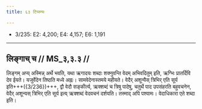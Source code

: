 ```yaml
---
title: ६३ टिप्पण्यः

---
```

- 3/235: E2: 4,200; E4: 4,157; E6: 1,191

____________________________________________


## लिङ्गाच् च // MS_३,३.३ //

लिङ्गम् अप्य् अस्मिन्न् अर्थे भवति, यथा ऋगादयः शब्दाः शक्नुवन्ति वेदम् अभिवदितुम् इति, ऋग्भिः प्रातर्दिवि देव ईयते। यजुर्वेदेन तिष्ठति मध्ये अह्नः। सामवेदेनास्तमये महीयते। वेदैर् अशून्यैस् त्रिभिर् एति सूर्य इति+++({3/236})+++, द्वौ वेदौ सङ्कीर्त्य, ऋक्शब्दं च त्रिषु पादेषु, चतुर्थे पाद उपसंहरति बहुवचनेन, वेदैर् अशून्यस् त्रिभिर् एति सूर्य इत्य् ऋक्शब्दं वेदवचनं दर्शयति। तस्माद् अपि पश्यामः। वेदाधिकारा एते शब्दा इति।